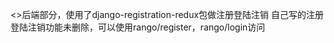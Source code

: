 <<tango with django>>后端部分，使用了django-registration-redux包做注册登陆注销
自己写的注册登陆注销功能未删除，可以使用rango/register，rango/login访问
